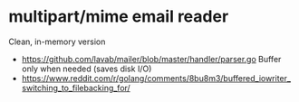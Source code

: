 # multipart/mime email reader

Clean, in-memory version
- https://github.com/lavab/mailer/blob/master/handler/parser.go
Buffer only when needed (saves disk I/O)
- https://www.reddit.com/r/golang/comments/8bu8m3/buffered_iowriter_switching_to_filebacking_for/
